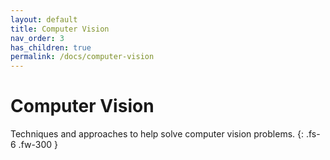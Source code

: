 ```yaml
---
layout: default
title: Computer Vision
nav_order: 3
has_children: true
permalink: /docs/computer-vision
---
```


# Computer Vision

Techniques and approaches to help solve computer vision problems.
{: .fs-6 .fw-300 }
